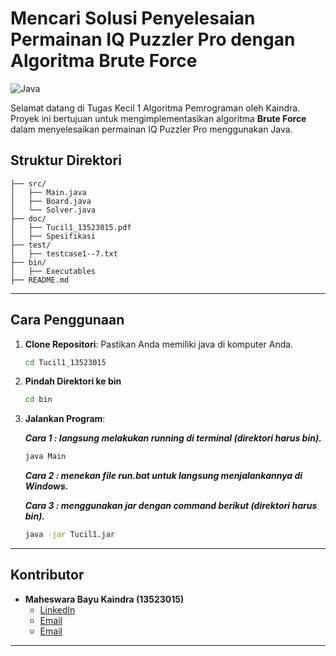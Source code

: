 # Mencari Solusi Penyelesaian Permainan IQ Puzzler Pro dengan Algoritma Brute Force

![Java](https://img.shields.io/badge/Java-21-blue)

Selamat datang di Tugas Kecil 1 Algoritma Pemrograman oleh Kaindra. Proyek ini bertujuan untuk mengimplementasikan algoritma **Brute Force** dalam menyelesaikan permainan IQ Puzzler Pro menggunakan Java.

## Struktur Direktori

```
├── src/
│   ├── Main.java
│   ├── Board.java
│   └── Solver.java
├── doc/
│   ├── Tucil1_13523015.pdf
│   ├── Spesifikasi
├── test/
│   ├── testcase1--7.txt
├── bin/
│   ├── Executables
├── README.md
```

---

## Cara Penggunaan

1. **Clone Repositori**:
   Pastikan Anda memiliki java di komputer Anda.
   ```bash
   cd Tucil1_13523015
   ```
2. **Pindah Direktori ke bin**
   ```bash
   cd bin
   ```
3. **Jalankan Program**:

   ***Cara 1 : langsung melakukan running di terminal (direktori harus bin).***

   ```bash
   java Main
   ```

   ***Cara 2 : menekan file run.bat untuk langsung menjalankannya di Windows.***

   ***Cara 3 : menggunakan jar dengan command berikut (direktori harus bin).***
   
   ```bash
   java -jar Tucil1.jar

   ```

---

## Kontributor

- **Maheswara Bayu Kaindra (13523015)**  
  - [LinkedIn](https://www.linkedin.com/in/maheswarakaindra/)  
  - [Email](mailto:2kaindramaheswara11@gmail.com)
  - [Email](mailto:213523015@std.stei.itb.ac.id)

---
